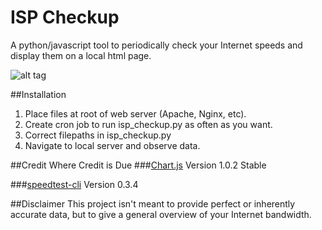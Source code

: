 # ISP Checkup
A python/javascript tool to periodically check your Internet speeds and display them on a local html page.

![alt tag](https://lh3.googleusercontent.com/twBOldWEh6CV6r0sAzmtkKYE9redujvC_r5HT28dFBpoKBuR-tlvKeqyCNn-txIrexvRUjmpPUvQ4D05I4qj-PfO7tPcK4D_sFKtp9VbbfJYtaCV4kNEFsbedTX1tRnnFIWC5Uifn3bPfSgKcEwQ0pKHVS1ifFk8oW1kkJ6aMNHs1gPo-fll28p7f12PX2eir2lZYRf2tCmp74v5Xmd5IAh2EoEkZZBXWqTTOA7FRLZVyRm7V8rJEjRplrFLTreTxedDL14dk5y4OcdW-jCe4zu6sgcR3vKRWWQWVJvHHsWuCM0CMsVe_2bOE6w66UNFzgq434kBkPIc4u9pA2YN68meIuKgN5UeJrXOZa4ITRwbF5S-BpsFQLMz0iWn8lN6ellogaYHozJVsXZu5w1Bd_nexnvuRqwRCsscEQtBSIHs1tAmKsW2CIbSB7dUhHPGo9p7PNLFiANJyx0dlBs4q2HhnNo6S8_j7xm2E1QkCKcnpAvzXXLytyChfwDf2z4W8nlj0xi1acb2ZkG7yJAvhztkWsmLO8Hn8BfUFDD7vIcCoU2wZOmPgJJi47zZKF42M9PY=w1168-h879-no)

##Installation
1. Place files at root of web server (Apache, Nginx, etc).
2. Create cron job to run isp_checkup.py as often as you want.
3. Correct filepaths in isp_checkup.py
4. Navigate to local server and observe data. 

##Credit Where Credit is Due
###<a href="https://github.com/nnnick/Chart.js">Chart.js</a>
Version 1.0.2 Stable

###<a href="https://github.com/sivel/speedtest-cli">speedtest-cli</a>
Version 0.3.4

##Disclaimer
This project isn't meant to provide perfect or inherently accurate data, but to give a general overview of your Internet bandwidth.
